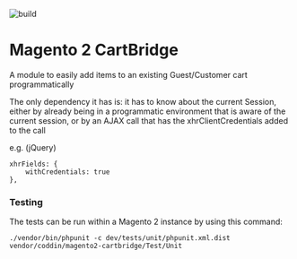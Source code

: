 ![build](https://github.com/coddin-web/magento2-cartbridge/actions/workflows/main.yml/badge.svg?event=push)

# Magento 2 CartBridge
A module to easily add items to an existing Guest/Customer cart programmatically

The only dependency it has is: it has to know about the current Session, either by already being in a programmatic environment that is aware of the current session, or by an AJAX call that has the xhrClientCredentials added to the call

e.g. (jQuery)
```
xhrFields: {
    withCredentials: true
},
```

### Testing

The tests can be run within a Magento 2 instance by using this command:

```
./vendor/bin/phpunit -c dev/tests/unit/phpunit.xml.dist vendor/coddin/magento2-cartbridge/Test/Unit
```
